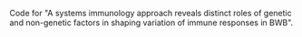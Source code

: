 Code for "A systems immunology approach reveals distinct roles of genetic and non-genetic factors in shaping variation of immune responses in BWB".
